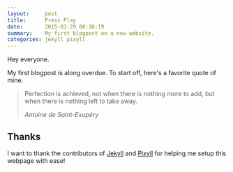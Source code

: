 ```yaml
---
layout:     post
title:      Press Play
date:       2015-03-29 00:36:19
summary:    My first blogpost on a new website.
categories: jekyll pixyll
---
```


Hey everyone.

My first blogpost is along overdue. To start off, here's a favorite quote of mine.

<blockquote>
  <p>
    Perfection is achieved, not when there is nothing more to add, but when there is nothing left to take away.
  </p>
  <footer><cite title="Antoine de Saint-Exupéry">Antoine de Saint-Exupéry</cite></footer>
</blockquote>

## Thanks

I want to thank the contributors of [Jekyll](https://github.com/jekyll/jekyll) and [Pixyll](https://github.com/johnotander/pixyll) for helping me setup this webpage with ease!
